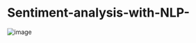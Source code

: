 # Sentiment-analysis-with-NLP-
![image](https://user-images.githubusercontent.com/85368764/200433388-cfa13478-a7eb-43c1-a8de-e46fed6640e1.png)
